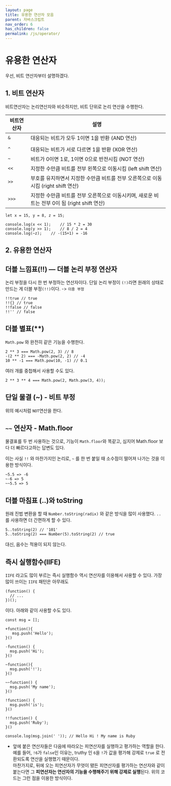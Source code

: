 ```yaml
---
layout: page
title: 유용한 연산자 모음
parent: 자바스크립트
nav_order: 6
has_children: false
permalink: /js/operator/
---
```


# 유용한 연산자  
우선, 비트 연산자부터 설명하겠다.  

## 1\. 비트 연산자

비트연산자는 논리연산자와 비슷하지만, 비트 단위로 논리 연산을 수행한다.  

| 비트연산자 | 설명 |
| - | - |
| `&` | 대응되는 비트가 모두 1이면 1을 반환 (AND 연산) |
| | | 대응되는 비트 중에서 하나라도 1이면 1을 반환 (OR 연산) |
| `^` | 대응되는 비트가 서로 다르면 1을 반환 (XOR 연산) |
| `~` | 비트가 0이면 1로, 1이면 0으로 반전시킴 (NOT 연산) |
| `<<` | 지정한 수만큼 비트를 전부 왼쪽으로 이동시킴 (left shift 연산) |
| `>>` | 부호를 유지하면서 지정한 수만큼 비트를 전부 오른쪽으로 이동시킴 (right shift 연산) |
| `>>>` | 지정한 수만큼 비트를 전부 오른쪽으로 이동시키며, 새로운 비트는 전부 0이 됨 (right shift 연산) |

```
let x = 15, y = 8, z = 15;

console.log(x << 1);    // 15 * 2 = 30
console.log(y >> 1);    // 8 / 2 = 4
console.log(~z);    // -(15+1) = -16
```

## 2\. 유용한 연산자

## 더블 느낌표(!!) — 더블 논리 부정 연산자  
논리 부정을 다시 한 번 부정하는 연산자이다. 단일 논리 부정이 `(!)`라면 원래의 상태로 만드는 게 더블 부정`(!!)`이다. -> `이중 부정`

```
!!true // true
!!{} // true
!!false // false
!!'' // false
```

## 더블 별표(**)  
`Math.pow` 와 완전히 같은 기능을 수행한다.  
```
2 ** 3 === Math.pow(2, 3) // 8
-(2 ** 2) === -Math.pow(2, 2) // -4
10 ** -1 === Math.pow(10, -1) // 0.1
```

여러 개를 중첩해서 사용할 수도 있다.  
```
2 ** 3 ** 4 === Math.pow(2, Math.pow(3, 4));
```

## 단일 물결 (~) - 비트 부정  
위의 예시처럼 `NOT`연산을 한다.

## `~~` 연산자 - Math.floor  
물결표를 두 번 사용하는 것으로, 기능이 `Math.floor`와 똑같고, 심지어 Math.floor 보다 더 빠르다고하는 답변도 있다.  

이는 사실 `!!` 와 마찬가지인 논리로, `~` 를 한 번 붙일 때 소수점이 떨어져 나가는 것을 이용한 방식이다.

```
~5.5 => -6
~-6 => 5
~~5.5 => 5
```

## 더블 마침표 (..)와 toString  
원래 진법 변환을 할 때 `Number.toString(radix)` 와 같은 방식을 많이 사용했다. `..` 를 사용하면 더 간편하게 할 수 있다.  

```
5..toString(2) // '101'
5..toString(2) === Number(5).toString(2) // true
```

대신, 음수는 적용이 되지 않는다.

## 즉시 실행함수(IIFE)  
`IIFE` 라고도 많이 부르는 즉시 실행함수 역시 연산자를 이용해서 사용할 수 있다.  가장 많이 쓰이는 `IIFE` 패턴은 아무래도
```
(function() {
  // ...
})();

```  
이다. 아래와 같이 사용할 수도 있다.  

```
const msg = [];

+function(){
   msg.push('Hello');
}()

-function() {
  msg.push('Hi');
}()

~function(){
  msg.push('!');
}()

~~function() {
  msg.push('My name');
}()

!function() {
  msg.push('is');
}()

!!function() {
  msg.push('Ruby');
}()

console.log(msg.join(' ')); // Hello Hi ! My name is Ruby
```

- 앞에 붙은 연산자들은 다음에 따라오는 피연산자를 실행하고 평가하는 역할을 한다.  
예를 들어, `!6`가 `false`인 이유는, truthy 인 `6`을 `!`가 값을 평가해 강제로 `true` 로 전환되도록 연산을 실행했기 때문이다.  
마찬가지로, 뒤에 오는 피연산자가 무엇이 됐든 피연산자를 평가하는 연산자와 같이 붙는다면 그 **피연산자는 연산자의 기능을 수행해주기 위해 강제로 실행**된다. 위의 코드는 그런 점을 이용한 방식이다.

